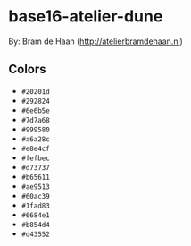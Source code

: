 # base16-atelier-dune

By: Bram de Haan (http://atelierbramdehaan.nl)

## Colors

* `#20201d`
* `#292824`
* `#6e6b5e`
* `#7d7a68`
* `#999580`
* `#a6a28c`
* `#e8e4cf`
* `#fefbec`
* `#d73737`
* `#b65611`
* `#ae9513`
* `#60ac39`
* `#1fad83`
* `#6684e1`
* `#b854d4`
* `#d43552`
